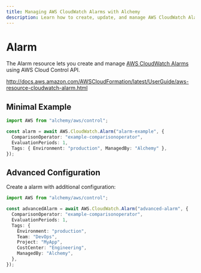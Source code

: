 ```yaml
---
title: Managing AWS CloudWatch Alarms with Alchemy
description: Learn how to create, update, and manage AWS CloudWatch Alarms using Alchemy Cloud Control.
---
```


# Alarm

The Alarm resource lets you create and manage [AWS CloudWatch Alarms](https://docs.aws.amazon.com/cloudwatch/latest/userguide/) using AWS Cloud Control API.

http://docs.aws.amazon.com/AWSCloudFormation/latest/UserGuide/aws-resource-cloudwatch-alarm.html

## Minimal Example

```ts
import AWS from "alchemy/aws/control";

const alarm = await AWS.CloudWatch.Alarm("alarm-example", {
  ComparisonOperator: "example-comparisonoperator",
  EvaluationPeriods: 1,
  Tags: { Environment: "production", ManagedBy: "Alchemy" },
});
```

## Advanced Configuration

Create a alarm with additional configuration:

```ts
import AWS from "alchemy/aws/control";

const advancedAlarm = await AWS.CloudWatch.Alarm("advanced-alarm", {
  ComparisonOperator: "example-comparisonoperator",
  EvaluationPeriods: 1,
  Tags: {
    Environment: "production",
    Team: "DevOps",
    Project: "MyApp",
    CostCenter: "Engineering",
    ManagedBy: "Alchemy",
  },
});
```

